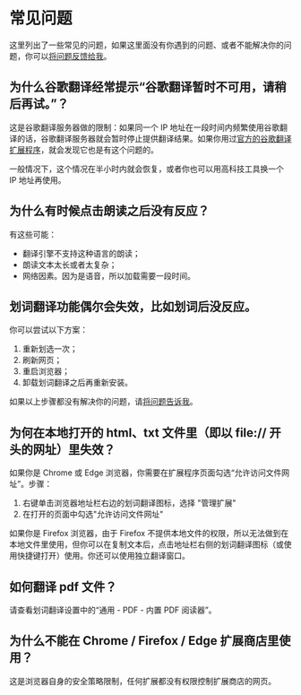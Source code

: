 # 常见问题

这里列出了一些常见的问题，如果这里面没有你遇到的问题、或者不能解决你的问题，你可以[将问题反馈给我](./issues.html)。

## 为什么谷歌翻译经常提示“谷歌翻译暂时不可用，请稍后再试。”？

这是谷歌翻译服务器做的限制：如果同一个 IP 地址在一段时间内频繁使用谷歌翻译的话，谷歌翻译服务器就会暂时停止提供翻译结果。如果你用过[官方的谷歌翻译扩展程序](https://chrome.google.com/webstore/detail/aapbdbdomjkkjkaonfhkkikfgjllcleb)，就会发现它也是有这个问题的。

一般情况下，这个情况在半小时内就会恢复，或者你也可以用高科技工具换一个 IP 地址再使用。

## 为什么有时候点击朗读之后没有反应？

有这些可能：

- 翻译引擎不支持这种语言的朗读；
- 朗读文本太长或者太复杂；
- 网络因素。因为是语音，所以加载需要一段时间。

## 划词翻译功能偶尔会失效，比如划词后没反应。

你可以尝试以下方案：

1. 重新划选一次；
2. 刷新网页；
3. 重启浏览器；
4. 卸载划词翻译之后再重新安装。

如果以上步骤都没有解决你的问题，请[将问题告诉我](./issues.html)。

## 为何在本地打开的 html、txt 文件里（即以 file:// 开头的网址）里失效？

如果你是 Chrome 或 Edge 浏览器，你需要在扩展程序页面勾选“允许访问文件网址”。步骤：

1. 右键单击浏览器地址栏右边的划词翻译图标，选择 "管理扩展"
2. 在打开的页面中勾选"允许访问文件网址"

如果你是 Firefox 浏览器，由于 Firefox 不提供本地文件的权限，所以无法做到在本地文件里使用，但你可以在复制文本后，点击地址栏右侧的划词翻译图标（或使用快捷键打开）使用。你还可以使用独立翻译窗口。

## 如何翻译 pdf 文件？

请查看划词翻译设置中的“通用 - PDF - 内置 PDF 阅读器”。

## 为什么不能在 Chrome / Firefox / Edge 扩展商店里使用？

这是浏览器自身的安全策略限制，任何扩展都没有权限控制扩展商店的网页。

<global-footer />
